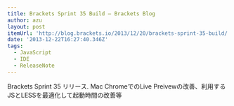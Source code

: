 ```yaml
---
title: Brackets Sprint 35 Build – Brackets Blog
author: azu
layout: post
itemUrl: 'http://blog.brackets.io/2013/12/20/brackets-sprint-35-build/'
date: '2013-12-22T16:27:40.346Z'
tags:
  - JavaScript
  - IDE
  - ReleaseNote
---
```

Brackets Sprint 35 リリース.
Mac ChromeでのLive Preivewの改善、利用するJSとLESSを最適化して起動時間の改善等
